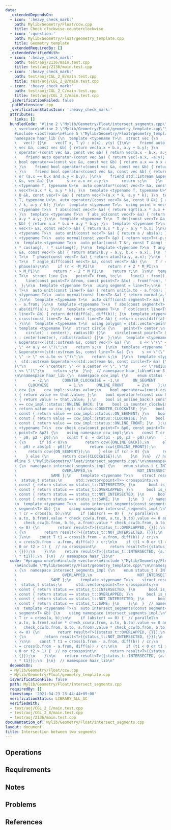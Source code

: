 ```yaml
---
data:
  _extendedDependsOn:
  - icon: ':heavy_check_mark:'
    path: Mylib/Geometry/Float/ccw.cpp
    title: Check clockwise-counterclockwise
  - icon: ':question:'
    path: Mylib/Geometry/Float/geometry_template.cpp
    title: Geometry template
  _extendedRequiredBy: []
  _extendedVerifiedWith:
  - icon: ':heavy_check_mark:'
    path: test/aoj/2136/main.test.cpp
    title: test/aoj/2136/main.test.cpp
  - icon: ':heavy_check_mark:'
    path: test/aoj/CGL_2_B/main.test.cpp
    title: test/aoj/CGL_2_B/main.test.cpp
  - icon: ':heavy_check_mark:'
    path: test/aoj/CGL_2_C/main.test.cpp
    title: test/aoj/CGL_2_C/main.test.cpp
  _isVerificationFailed: false
  _pathExtension: cpp
  _verificationStatusIcon: ':heavy_check_mark:'
  attributes:
    links: []
  bundledCode: "#line 2 \"Mylib/Geometry/Float/intersect_segments.cpp\"\n#include\
    \ <vector>\n#line 2 \"Mylib/Geometry/Float/geometry_template.cpp\"\n#include <cmath>\n\
    #include <iostream>\n#line 5 \"Mylib/Geometry/Float/geometry_template.cpp\"\n\n\
    namespace haar_lib {\n  template <typename T>\n  struct vec {\n    T x, y;\n \
    \   vec() {}\n    vec(T x, T y) : x(x), y(y) {}\n\n    friend auto operator+(const\
    \ vec &a, const vec &b) { return vec(a.x + b.x, a.y + b.y); }\n    friend auto\
    \ operator-(const vec &a, const vec &b) { return vec(a.x - b.x, a.y - b.y); }\n\
    \    friend auto operator-(const vec &a) { return vec(-a.x, -a.y); }\n\n    friend\
    \ bool operator==(const vec &a, const vec &b) { return a.x == b.x and a.y == b.y;\
    \ }\n    friend bool operator!=(const vec &a, const vec &b) { return !(a == b);\
    \ }\n    friend bool operator<(const vec &a, const vec &b) { return a.x < b.x\
    \ or (a.x == b.x and a.y < b.y); }\n\n    friend std::istream &operator>>(std::istream\
    \ &s, vec &a) {\n      s >> a.x >> a.y;\n      return s;\n    }\n  };\n\n  template\
    \ <typename T, typename U>\n  auto operator*(const vec<T> &a, const U &k) { return\
    \ vec<T>(a.x * k, a.y * k); }\n  template <typename T, typename U>\n  auto operator*(const\
    \ U &k, const vec<T> &a) { return vec<T>(a.x * k, a.y * k); }\n  template <typename\
    \ T, typename U>\n  auto operator/(const vec<T> &a, const U &k) { return vec<T>(a.x\
    \ / k, a.y / k); }\n\n  template <typename T>\n  using point = vec<T>;\n\n  template\
    \ <typename T>\n  T abs(const vec<T> &a) { return sqrt(a.x * a.x + a.y * a.y);\
    \ }\n  template <typename T>\n  T abs_sq(const vec<T> &a) { return a.x * a.x +\
    \ a.y * a.y; }\n\n  template <typename T>\n  T dot(const vec<T> &a, const vec<T>\
    \ &b) { return a.x * b.x + a.y * b.y; }\n  template <typename T>\n  T cross(const\
    \ vec<T> &a, const vec<T> &b) { return a.x * b.y - a.y * b.x; }\n\n  template\
    \ <typename T>\n  auto unit(const vec<T> &a) { return a / abs(a); }\n  template\
    \ <typename T>\n  auto normal(const vec<T> &p) { return vec<T>(-p.y, p.x); }\n\
    \n  template <typename T>\n  auto polar(const T &r, const T &ang) { return vec<T>(r\
    \ * cos(ang), r * sin(ang)); }\n\n  template <typename T>\n  T angle(const vec<T>\
    \ &a, const vec<T> &b) { return atan2(b.y - a.y, b.x - a.x); }\n  template <typename\
    \ T>\n  T phase(const vec<T> &a) { return atan2(a.y, a.x); }\n\n  template <typename\
    \ T>\n  T angle_diff(const vec<T> &a, const vec<T> &b) {\n    T r = phase(b) -\
    \ phase(a);\n\n    if (r < -M_PI)\n      return r + 2 * M_PI;\n    else if (r\
    \ > M_PI)\n      return r - 2 * M_PI;\n    return r;\n  }\n\n  template <typename\
    \ T>\n  struct line {\n    point<T> from, to;\n    line() : from(), to() {}\n\
    \    line(const point<T> &from, const point<T> &to) : from(from), to(to) {}\n\
    \  };\n\n  template <typename T>\n  using segment = line<T>;\n\n  template <typename\
    \ T>\n  auto unit(const line<T> &a) { return unit(a.to - a.from); }\n  template\
    \ <typename T>\n  auto normal(const line<T> &a) { return normal(a.to - a.from);\
    \ }\n\n  template <typename T>\n  auto diff(const segment<T> &a) { return a.to\
    \ - a.from; }\n\n  template <typename T>\n  T abs(const segment<T> &a) { return\
    \ abs(diff(a)); }\n\n  template <typename T>\n  T dot(const line<T> &a, const\
    \ line<T> &b) { return dot(diff(a), diff(b)); }\n  template <typename T>\n  T\
    \ cross(const line<T> &a, const line<T> &b) { return cross(diff(a), diff(b));\
    \ }\n\n  template <typename T>\n  using polygon = std::vector<point<T>>;\n\n \
    \ template <typename T>\n  struct circle {\n    point<T> center;\n    T radius;\n\
    \    circle() : center(), radius(0) {}\n    circle(const point<T> &center, T radius)\
    \ : center(center), radius(radius) {}\n  };\n\n  template <typename T>\n  std::ostream\
    \ &operator<<(std::ostream &s, const vec<T> &a) {\n    s << \"(\" << a.x << \"\
    , \" << a.y << \")\";\n    return s;\n  }\n\n  template <typename T>\n  std::ostream\
    \ &operator<<(std::ostream &s, const line<T> &a) {\n    s << \"(\" << a.from <<\
    \ \" -> \" << a.to << \")\";\n    return s;\n  }\n\n  template <typename T>\n\
    \  std::ostream &operator<<(std::ostream &s, const circle<T> &a) {\n    s << \"\
    (\"\n      << \"center: \" << a.center << \", \"\n      << \"radius: \" << a.radius\
    \ << \")\";\n    return s;\n  }\n}  // namespace haar_lib\n#line 3 \"Mylib/Geometry/Float/ccw.cpp\"\
    \n\nnamespace haar_lib {\n  namespace ccw_impl {\n    enum status {\n      ONLINE_BACK\
    \       = -2,\n      COUNTER_CLOCKWISE = -1,\n      ON_SEGMENT        = 0,\n \
    \     CLOCKWISE         = 1,\n      ONLINE_FRONT      = 2\n    };\n  }\n\n  struct\
    \ ccw {\n    ccw_impl::status value;\n    bool operator==(const ccw &that) const\
    \ { return value == that.value; };\n    bool operator!=(const ccw &that) const\
    \ { return value != that.value; };\n    bool is_online_back() const { return value\
    \ == ccw_impl::status::ONLINE_BACK; }\n    bool is_counter_clockwise() const {\
    \ return value == ccw_impl::status::COUNTER_CLOCKWISE; }\n    bool is_on_segment()\
    \ const { return value == ccw_impl::status::ON_SEGMENT; }\n    bool is_clockwise()\
    \ const { return value == ccw_impl::status::CLOCKWISE; }\n    bool is_online_front()\
    \ const { return value == ccw_impl::status::ONLINE_FRONT; }\n  };\n\n  template\
    \ <typename T>\n  ccw check_ccw(const point<T> &p0, const point<T> &p1, const\
    \ point<T> &p2) {\n    using namespace ccw_impl;\n\n    const T cr = cross(p1\
    \ - p0, p2 - p0);\n    const T d  = dot(p1 - p0, p2 - p0);\n\n    if (cr == 0)\
    \ {\n      if (d < 0)\n        return ccw({ONLINE_BACK});\n      else if (abs(p2\
    \ - p0) > abs(p1 - p0))\n        return ccw({ONLINE_FRONT});\n      else\n   \
    \     return ccw({ON_SEGMENT});\n    } else if (cr > 0) {\n      return ccw({COUNTER_CLOCKWISE});\n\
    \    } else {\n      return ccw({CLOCKWISE});\n    }\n  }\n}  // namespace haar_lib\n\
    #line 5 \"Mylib/Geometry/Float/intersect_segments.cpp\"\n\nnamespace haar_lib\
    \ {\n  namespace intersect_segments_impl {\n    enum status_t { INTERSECTED,\n\
    \                    OVERLAPPED,\n                    NOT_INTERSECTED,\n     \
    \               SAME };\n    template <typename T>\n    struct result {\n    \
    \  status_t status;\n      std::vector<point<T>> crosspoints;\n      bool is_intersected()\
    \ const { return status == status_t::INTERSECTED; }\n      bool is_overlapped()\
    \ const { return status == status_t::OVERLAPPED; }\n      bool is_not_intersected()\
    \ const { return status == status_t::NOT_INTERSECTED; }\n      bool is_same()\
    \ const { return status == status_t::SAME; }\n    };\n  }  // namespace intersect_segments_impl\n\
    \n  template <typename T>\n  auto intersect_segments(const segment<T> &a, const\
    \ segment<T> &b) {\n    using namespace intersect_segments_impl;\n\n    const\
    \ T cr = cross(a, b);\n\n    if (abs(cr) == 0) {  // parallel\n      if (check_ccw(a.from,\
    \ a.to, b.from).value * check_ccw(a.from, a.to, b.to).value <= 0 and\n       \
    \   check_ccw(b.from, b.to, a.from).value * check_ccw(b.from, b.to, a.to).value\
    \ <= 0) {\n        return result<T>({status_t::OVERLAPPED, {}});\n      } else\
    \ {\n        return result<T>({status_t::NOT_INTERSECTED, {}});\n      }\n   \
    \ }\n\n    const T t1 = cross(b.from - a.from, diff(b)) / cr;\n    const T t2\
    \ = cross(b.from - a.from, diff(a)) / cr;\n\n    if (t1 < 0 or t1 > 1 or t2 <\
    \ 0 or t2 > 1) {  // no crosspoint\n      return result<T>({status_t::NOT_INTERSECTED,\
    \ {}});\n    }\n\n    return result<T>({status_t::INTERSECTED, {a.from + diff(a)\
    \ * t1}});\n  }\n}  // namespace haar_lib\n"
  code: "#pragma once\n#include <vector>\n#include \"Mylib/Geometry/Float/ccw.cpp\"\
    \n#include \"Mylib/Geometry/Float/geometry_template.cpp\"\n\nnamespace haar_lib\
    \ {\n  namespace intersect_segments_impl {\n    enum status_t { INTERSECTED,\n\
    \                    OVERLAPPED,\n                    NOT_INTERSECTED,\n     \
    \               SAME };\n    template <typename T>\n    struct result {\n    \
    \  status_t status;\n      std::vector<point<T>> crosspoints;\n      bool is_intersected()\
    \ const { return status == status_t::INTERSECTED; }\n      bool is_overlapped()\
    \ const { return status == status_t::OVERLAPPED; }\n      bool is_not_intersected()\
    \ const { return status == status_t::NOT_INTERSECTED; }\n      bool is_same()\
    \ const { return status == status_t::SAME; }\n    };\n  }  // namespace intersect_segments_impl\n\
    \n  template <typename T>\n  auto intersect_segments(const segment<T> &a, const\
    \ segment<T> &b) {\n    using namespace intersect_segments_impl;\n\n    const\
    \ T cr = cross(a, b);\n\n    if (abs(cr) == 0) {  // parallel\n      if (check_ccw(a.from,\
    \ a.to, b.from).value * check_ccw(a.from, a.to, b.to).value <= 0 and\n       \
    \   check_ccw(b.from, b.to, a.from).value * check_ccw(b.from, b.to, a.to).value\
    \ <= 0) {\n        return result<T>({status_t::OVERLAPPED, {}});\n      } else\
    \ {\n        return result<T>({status_t::NOT_INTERSECTED, {}});\n      }\n   \
    \ }\n\n    const T t1 = cross(b.from - a.from, diff(b)) / cr;\n    const T t2\
    \ = cross(b.from - a.from, diff(a)) / cr;\n\n    if (t1 < 0 or t1 > 1 or t2 <\
    \ 0 or t2 > 1) {  // no crosspoint\n      return result<T>({status_t::NOT_INTERSECTED,\
    \ {}});\n    }\n\n    return result<T>({status_t::INTERSECTED, {a.from + diff(a)\
    \ * t1}});\n  }\n}  // namespace haar_lib\n"
  dependsOn:
  - Mylib/Geometry/Float/ccw.cpp
  - Mylib/Geometry/Float/geometry_template.cpp
  isVerificationFile: false
  path: Mylib/Geometry/Float/intersect_segments.cpp
  requiredBy: []
  timestamp: '2021-04-23 23:44:44+09:00'
  verificationStatus: LIBRARY_ALL_AC
  verifiedWith:
  - test/aoj/CGL_2_C/main.test.cpp
  - test/aoj/CGL_2_B/main.test.cpp
  - test/aoj/2136/main.test.cpp
documentation_of: Mylib/Geometry/Float/intersect_segments.cpp
layout: document
title: Intersection between two segments
---
```


## Operations

## Requirements

## Notes

## Problems

## References
